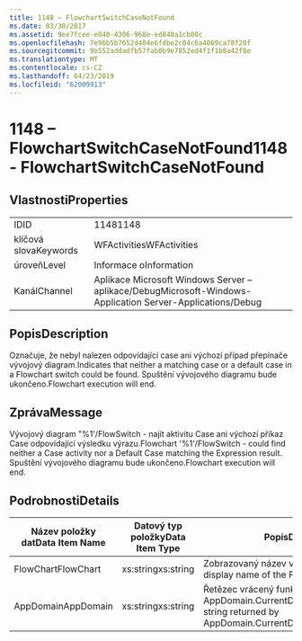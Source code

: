 ```yaml
---
title: 1148 – FlowchartSwitchCaseNotFound
ms.date: 03/30/2017
ms.assetid: 9ee7fcee-e040-4306-968e-ed840a1cb00c
ms.openlocfilehash: 7e96b5b7652d404e6fdbe2c04c6a4069ca78f20f
ms.sourcegitcommit: 9b552addadfb57fab0b9e7852ed4f1f1b8a42f8e
ms.translationtype: MT
ms.contentlocale: cs-CZ
ms.lasthandoff: 04/23/2019
ms.locfileid: "62009913"
---
```

# <a name="1148---flowchartswitchcasenotfound"></a><span data-ttu-id="425c2-102">1148 – FlowchartSwitchCaseNotFound</span><span class="sxs-lookup"><span data-stu-id="425c2-102">1148 - FlowchartSwitchCaseNotFound</span></span>
## <a name="properties"></a><span data-ttu-id="425c2-103">Vlastnosti</span><span class="sxs-lookup"><span data-stu-id="425c2-103">Properties</span></span>  
  
|||  
|-|-|  
|<span data-ttu-id="425c2-104">ID</span><span class="sxs-lookup"><span data-stu-id="425c2-104">ID</span></span>|<span data-ttu-id="425c2-105">1148</span><span class="sxs-lookup"><span data-stu-id="425c2-105">1148</span></span>|  
|<span data-ttu-id="425c2-106">klíčová slova</span><span class="sxs-lookup"><span data-stu-id="425c2-106">Keywords</span></span>|<span data-ttu-id="425c2-107">WFActivities</span><span class="sxs-lookup"><span data-stu-id="425c2-107">WFActivities</span></span>|  
|<span data-ttu-id="425c2-108">úroveň</span><span class="sxs-lookup"><span data-stu-id="425c2-108">Level</span></span>|<span data-ttu-id="425c2-109">Informace o</span><span class="sxs-lookup"><span data-stu-id="425c2-109">Information</span></span>|  
|<span data-ttu-id="425c2-110">Kanál</span><span class="sxs-lookup"><span data-stu-id="425c2-110">Channel</span></span>|<span data-ttu-id="425c2-111">Aplikace Microsoft Windows Server – aplikace/Debug</span><span class="sxs-lookup"><span data-stu-id="425c2-111">Microsoft-Windows-Application Server-Applications/Debug</span></span>|  
  
## <a name="description"></a><span data-ttu-id="425c2-112">Popis</span><span class="sxs-lookup"><span data-stu-id="425c2-112">Description</span></span>  
 <span data-ttu-id="425c2-113">Označuje, že nebyl nalezen odpovídající case ani výchozí případ přepínače vývojový diagram.</span><span class="sxs-lookup"><span data-stu-id="425c2-113">Indicates that neither a matching case or a default case in a Flowchart switch could be found.</span></span> <span data-ttu-id="425c2-114">Spuštění vývojového diagramu bude ukončeno.</span><span class="sxs-lookup"><span data-stu-id="425c2-114">Flowchart execution will end.</span></span>  
  
## <a name="message"></a><span data-ttu-id="425c2-115">Zpráva</span><span class="sxs-lookup"><span data-stu-id="425c2-115">Message</span></span>  
 <span data-ttu-id="425c2-116">Vývojový diagram "%1'/FlowSwitch - najít aktivitu Case ani výchozí příkaz Case odpovídající výsledku výrazu.</span><span class="sxs-lookup"><span data-stu-id="425c2-116">Flowchart '%1'/FlowSwitch - could find neither a Case activity nor a Default Case matching the Expression result.</span></span> <span data-ttu-id="425c2-117">Spuštění vývojového diagramu bude ukončeno.</span><span class="sxs-lookup"><span data-stu-id="425c2-117">Flowchart execution will end.</span></span>  
  
## <a name="details"></a><span data-ttu-id="425c2-118">Podrobnosti</span><span class="sxs-lookup"><span data-stu-id="425c2-118">Details</span></span>  
  
|<span data-ttu-id="425c2-119">Název položky dat</span><span class="sxs-lookup"><span data-stu-id="425c2-119">Data Item Name</span></span>|<span data-ttu-id="425c2-120">Datový typ položky</span><span class="sxs-lookup"><span data-stu-id="425c2-120">Data Item Type</span></span>|<span data-ttu-id="425c2-121">Popis</span><span class="sxs-lookup"><span data-stu-id="425c2-121">Description</span></span>|  
|--------------------|--------------------|-----------------|  
|<span data-ttu-id="425c2-122">FlowChart</span><span class="sxs-lookup"><span data-stu-id="425c2-122">FlowChart</span></span>|<span data-ttu-id="425c2-123">xs:string</span><span class="sxs-lookup"><span data-stu-id="425c2-123">xs:string</span></span>|<span data-ttu-id="425c2-124">Zobrazovaný název vývojový diagram.</span><span class="sxs-lookup"><span data-stu-id="425c2-124">The display name of the FlowChart.</span></span>|  
|<span data-ttu-id="425c2-125">AppDomain</span><span class="sxs-lookup"><span data-stu-id="425c2-125">AppDomain</span></span>|<span data-ttu-id="425c2-126">xs:string</span><span class="sxs-lookup"><span data-stu-id="425c2-126">xs:string</span></span>|<span data-ttu-id="425c2-127">Řetězec vrácený funkcí AppDomain.CurrentDomain.FriendlyName.</span><span class="sxs-lookup"><span data-stu-id="425c2-127">The string returned by AppDomain.CurrentDomain.FriendlyName.</span></span>|
